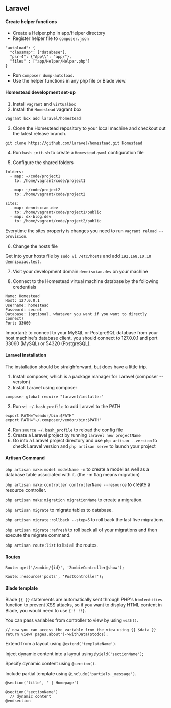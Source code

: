 ## Laravel

#### Create helper functions

- Create a Helper.php in app/Helper directory
- Register helper file to `composer.json`

```
"autoload": {
  "classmap": ["database"],
  "psr-4": {"App\\": "app/"},
  "files" : ["app/Helper/Helper.php"]
}
```

- Run `composer dump-autoload`.
- Use the helper functions in any php file or Blade view.

#### Homestead development set-up

1. Install `vagrant` and `virtualbox`
2. Install the `Homestead` vagrant box

```
vagrant box add laravel/homestead
```

3. Clone the Homestead repository to your local machine and checkout out the latest release branch.

```
git clone https://github.com/laravel/homestead.git Homestead
```

4. Run `bash init.sh` to create a `Homestead.yaml` configuration file

5. Configure the shared folders

```
folders:
  - map: ~/code/project1
    to: /home/vagrant/code/project1

  - map: ~/code/project2
    to: /home/vagrant/code/project2

sites:
  - map: dennisxiao.dev
    to: /home/vagrant/code/project1/public
  - map: dx-blog.dev
    to: /home/vagrant/code/project2/public
```

Everytime the sites property is changes you need to run `vagrant reload --provision`.

6. Change the hosts file

Get into your hosts file by `sudo vi /etc/hosts` and add `192.168.10.10  dennisxiao.test`.

7. Visit your development domain `dennisxiao.dev` on your machine

8. Connect to the Homestead virtual machine database by the following credentials

```
Name: Homestead
Host: 127.0.0.1
Username: homestead
Password: secret
Database: (optional, whatever you want if you want to directly connect)
Port: 33060
```

Important: to connect to your MySQL or PostgreSQL database from your host machine's database client, you should connect to 127.0.0.1 and port 33060 (MySQL) or 54320 (PostgreSQL).

#### Laravel installation

The installation should be straighforward, but does have a little trip.

1. Install composer, which is a package manager for Laravel (composer --version)
2. Install Laravel using composer
```
composer global require "laravel/installer"
```
3. Run `vi ~/.bash_profile` to add Laravel to the PATH
```
export PATH="vendor/bin:$PATH"
export PATH="~/.composer/vendor/bin:$PATH"
```
4. Run `source ~/.bash_profile` to reload the config file
5. Create a Laravel project by running `laravel new projectName`
6. Go into a Laravel project directory and use `php artisan --version` to check Laravel version and `php artisan serve` to launch your project

#### Artisan Command

`php artisan make:model modelName -m` to create a model as well as a database table associated with it. (the -m flag means migration)

`php artisan make:controller controllerName --resource` to create a resource controller.

`php artisan make:migration migrationName` to create a migration.

`php artisan migrate` to migrate tables to database.

`php artisan migrate:rollback --step=5` to roll back the last five migrations.

`php artisan migrate:refresh` to roll back all of your migrations and then execute the migrate command.

`php artisan route:list` to list all the routes.

#### Routes

```
Route::get('/zombie/{id}', 'ZombieController@show');

Route::resource('posts', 'PostController');
```

#### Blade template

Blade `{{ }}` statements are automatically sent through PHP's `htmlentities` function to prevent XSS attacks, so if you want to display HTML content in Blade, you would need to use `{!! !!}`.

You can pass variables from controller to view by using `with()`.

```
// now you can access the variable from the view using {{ $data }}
return view('pages.about')->withData($todos);
```
Extend from a layout using `@extend('templateName')`.

Inject dynamic content into a layout using `@yield('sectionName')`;

Specify dynamic content using `@section()`.

Include partial template using `@include('partials._message')`.

```
@section('title', ' | Homepage')

@section('sectionName')
  // dynamic content
@endsection
```
